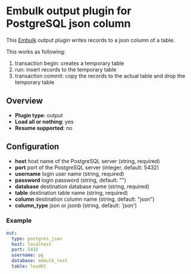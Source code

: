 # Embulk output plugin for PostgreSQL json column

This [Embulk](https://github.com/embulk/embulk) output plugin writes records to a json column of a table.

This works as following:

1. transaction begin: creates a temporary table
2. run: insert records to the temporary table
3. transaction commit: copy the records to the actual table and drop the temporary table

## Overview

* **Plugin type**: output
* **Load all or nothing**: yes
* **Resume supported**: no

## Configuration

- **host** host name of the PostgreSQL server (string, required)
- **port** port of the PostgreSQL server (integer, default: 5432)
- **username** login user name (string, required)
- **password** login password (string, default: "")
- **database** destination database name (string, required)
- **table** destination table name (string, required)
- **column** destination column name (string, default: "json")
- **column_type** json or jsonb (string, default: 'json')

### Example

```yaml
out:
  type: postgres_json
  host: localhost
  port: 5432
  username: pg
  database: embulk_test
  table: load01
```

